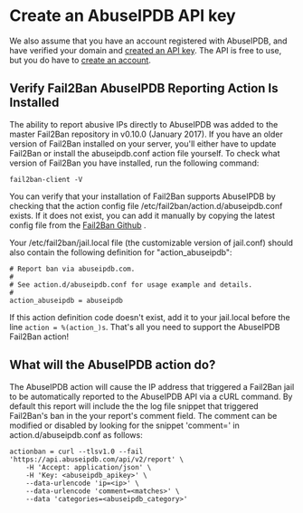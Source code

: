 # Create an AbuseIPDB API key

We also assume that you have an account registered with AbuseIPDB, and have verified your domain and [created an API key](https://www.abuseipdb.com/account). The API is free to use, but you do have to [create an account](https://www.abuseipdb.com/register).

## Verify Fail2Ban AbuseIPDB Reporting Action Is Installed
The ability to report abusive IPs directly to AbuseIPDB was added to the master Fail2Ban repository in v0.10.0 (January 2017). If you have an older version of Fail2Ban installed on your server, you'll either have to update Fail2Ban or install the abuseipdb.conf action file yourself. To check what version of Fail2Ban you have installed, run the following command:

```fail2ban-client -V```

You can verify that your installation of Fail2Ban supports AbuseIPDB by checking that the action config file /etc/fail2ban/action.d/abuseipdb.conf exists. If it does not exist, you can add it manually by copying the latest config file from the [Fail2Ban Github](https://github.com/fail2ban/fail2ban/blob/0.11/config/action.d/abuseipdb.conf) .

Your /etc/fail2ban/jail.local file (the customizable version of jail.conf) should also contain the following definition for "action_abuseipdb":

```config
# Report ban via abuseipdb.com.
#
# See action.d/abuseipdb.conf for usage example and details.
#
action_abuseipdb = abuseipdb
```

If this action definition code doesn't exist, add it to your jail.local before the line ```action = %(action_)s```. That's all you need to support the AbuseIPDB Fail2Ban action!

## What will the AbuseIPDB action do?

The AbuseIPDB action will cause the IP address that triggered a Fail2Ban jail to be automatically reported to the AbuseIPDB API via a cURL command. By default this report will include the the log file snippet that triggered Fail2Ban's ban in the your report's comment field. The comment can be modified or disabled by looking for the snippet 'comment=<matches>' in action.d/abuseipdb.conf as follows:

```
actionban = curl --tlsv1.0 --fail 'https://api.abuseipdb.com/api/v2/report' \
    -H 'Accept: application/json' \
    -H 'Key: <abuseipdb_apikey>' \
    --data-urlencode 'ip=<ip>' \
    --data-urlencode 'comment=<matches>' \
    --data 'categories=<abuseipdb_category>'
```
